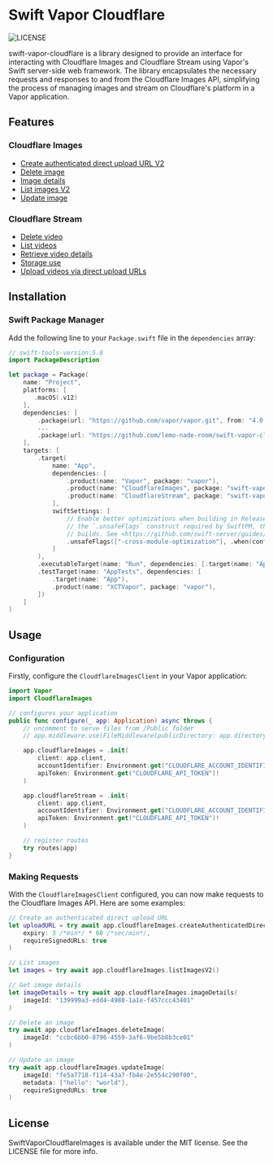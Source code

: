 # Swift Vapor Cloudflare

![LICENSE](https://img.shields.io/badge/license-MIT-brightgreen.svg)

swift-vapor-cloudflare is a library designed to provide an interface for interacting with Cloudflare Images and Cloudflare Stream using Vapor's Swift server-side web framework. The library encapsulates the necessary requests and responses to and from the Cloudflare Images API, simplifying the process of managing images and stream on Cloudflare's platform in a Vapor application.

## Features

### Cloudflare Images

- [Create authenticated direct upload URL V2](https://developers.cloudflare.com/api/operations/cloudflare-images-create-authenticated-direct-upload-url-v-2)
- [Delete image](https://developers.cloudflare.com/api/operations/cloudflare-images-delete-image)
- [Image details](https://developers.cloudflare.com/api/operations/cloudflare-images-image-details)
- [List images V2](https://developers.cloudflare.com/api/operations/cloudflare-images-list-images-v2)
- [Update image](https://developers.cloudflare.com/api/operations/cloudflare-images-update-image)

### Cloudflare Stream

- [Delete video](https://developers.cloudflare.com/api/operations/stream-videos-delete-video)
- [List videos](https://developers.cloudflare.com/api/operations/stream-videos-list-videos)
- [Retrieve video details](https://developers.cloudflare.com/api/operations/stream-videos-retrieve-video-details)
- [Storage use](https://developers.cloudflare.com/api/operations/stream-videos-storage-usage)
- [Upload videos via direct upload URLs](https://developers.cloudflare.com/api/operations/stream-videos-upload-videos-via-direct-upload-ur-ls)

## Installation

### Swift Package Manager

Add the following line to your `Package.swift` file in the `dependencies` array:

```swift
// swift-tools-version:5.8
import PackageDescription

let package = Package(
    name: "Project",
    platforms: [
       .macOS(.v12)
    ],
    dependencies: [
        .package(url: "https://github.com/vapor/vapor.git", from: "4.0.0"),
        ...
        .package(url: "https://github.com/lemo-nade-room/swift-vapor-cloudflare.git", from: "0.0.2")
    ],
    targets: [
        .target(
            name: "App",
            dependencies: [
                .product(name: "Vapor", package: "vapor"),
                .product(name: "CloudflareImages", package: "swift-vapor-cloudflare"),
                .product(name: "CloudflareStream", package: "swift-vapor-cloudflare"),
            ],
            swiftSettings: [
                // Enable better optimizations when building in Release configuration. Despite the use of
                // the `.unsafeFlags` construct required by SwiftPM, this flag is recommended for Release
                // builds. See <https://github.com/swift-server/guides/blob/main/docs/building.md#building-for-production> for details.
                .unsafeFlags(["-cross-module-optimization"], .when(configuration: .release))
            ]
        ),
        .executableTarget(name: "Run", dependencies: [.target(name: "App")]),
        .testTarget(name: "AppTests", dependencies: [
            .target(name: "App"),
            .product(name: "XCTVapor", package: "vapor"),
        ])
    ]
)
```

## Usage

### Configuration

Firstly, configure the `CloudflareImagesClient` in your Vapor application:

```swift
import Vapor
import CloudflareImages

// configures your application
public func configure(_ app: Application) async throws {
    // uncomment to serve files from /Public folder
    // app.middleware.use(FileMiddleware(publicDirectory: app.directory.publicDirectory))

    app.cloudflareImages = .init(
        client: app.client,
        accountIdentifier: Environment.get("CLOUDFLARE_ACCOUNT_IDENTIFIER")!,
        apiToken: Environment.get("CLOUDFLARE_API_TOKEN")!
    )

    app.cloudflareStream = .init(
        client: app.client,
        accountIdentifier: Environment.get("CLOUDFLARE_ACCOUNT_IDENTIFIER")!,
        apiToken: Environment.get("CLOUDFLARE_API_TOKEN")!
    )

    // register routes
    try routes(app)
}
```

### Making Requests

With the `CloudflareImagesClient` configured, you can now make requests to the Cloudflare Images API. Here are some examples:

```swift
// Create an authenticated direct upload URL
let uploadURL = try await app.cloudflareImages.createAuthenticatedDirectUploadURLV2(
    expiry: 3 /*min*/ * 60 /*sec/min*/,
    requireSignedURLs: true
)

// List images
let images = try await app.cloudflareImages.listImagesV2()

// Get image details
let imageDetails = try await app.cloudflareImages.imageDetails(
    imageId: "139999a3-edd4-4988-1a1e-f457ccc43401"
)

// Delete an image
try await app.cloudflareImages.deleteImage(
    imageId: "ccbc6bb0-8796-4559-3af6-9be5b8b3ce01"
)

// Update an image
try await app.cloudflareImages.updateImage(
    imageId: "fe5a7718-f114-43a7-fb4e-2e554c290f00",
    metadata: ["hello": "world"],
    requireSignedURLs: true
)
```

## License

SwiftVaporCloudflareImages is available under the MIT license. See the LICENSE file for more info.
